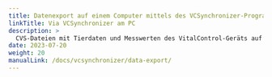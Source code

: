 ```yaml
---
title: Datenexport auf einem Computer mittels des VCSynchronizer-Programms
linkTitle: Via VCSynchronizer am PC
description: >
  CVS-Dateien mit Tierdaten und Messwerten des VitalControl-Geräts auf den Massenspeicher eines Computers exportieren
date: 2023-07-20
weight: 20
manualLink: /docs/vcsynchronizer/data-export/
---
```

<script>
  window.location.href = "/docs/vcsynchronizer/data-export/";
</script>
